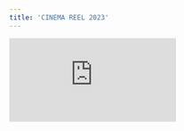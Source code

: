 ```yaml
---
title: 'CINEMA REEL 2023'
---
```


<div class="ratio ratio-16x9">
              <iframe
                src="https://player.vimeo.com/video/813607442?h=bf87209227&amp;badge=0&amp;autopause=0&amp;player_id=0&amp;app_id=58479"
                frameborder="0"
                allow="autoplay; fullscreen; picture-in-picture"
                allowfullscreen
                title="CINEMA REEL 2023"
              ></iframe>
            </div>

<style>
    .vp-center{
    }
</style>

<script src="https://player.vimeo.com/api/player.js"></script>



